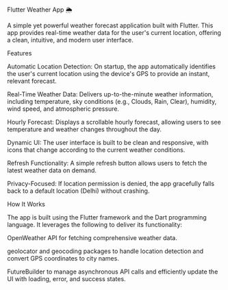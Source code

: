 Flutter Weather App 🌦️

A simple yet powerful weather forecast application built with Flutter. This app provides real-time weather data for the user's current location, offering a clean, intuitive, and modern user interface.

Features

Automatic Location Detection: On startup, the app automatically identifies the user's current location using the device's GPS to provide an instant, relevant forecast.

Real-Time Weather Data: Delivers up-to-the-minute weather information, including temperature, sky conditions (e.g., Clouds, Rain, Clear), humidity, wind speed, and atmospheric pressure.

Hourly Forecast: Displays a scrollable hourly forecast, allowing users to see temperature and weather changes throughout the day.

Dynamic UI: The user interface is built to be clean and responsive, with icons that change according to the current weather conditions.

Refresh Functionality: A simple refresh button allows users to fetch the latest weather data on demand.

Privacy-Focused: If location permission is denied, the app gracefully falls back to a default location (Delhi) without crashing.

How It Works

The app is built using the Flutter framework and the Dart programming language. It leverages the following to deliver its functionality:

OpenWeather API for fetching comprehensive weather data.

geolocator and geocoding packages to handle location detection and convert GPS coordinates to city names.

FutureBuilder to manage asynchronous API calls and efficiently update the UI with loading, error, and success states.